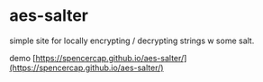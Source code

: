 # aes-salter

simple site for locally encrypting / decrypting strings w some salt. 

demo
[https://spencercap.github.io/aes-salter/](https://spencercap.github.io/aes-salter/)

